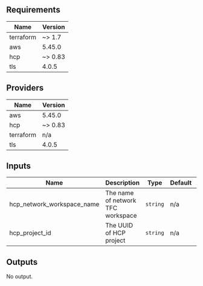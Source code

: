 <!--- BEGIN_TF_DOCS --->
## Requirements

| Name | Version |
|------|---------|
| terraform | ~> 1.7 |
| aws | 5.45.0 |
| hcp | ~> 0.83 |
| tls | 4.0.5 |

## Providers

| Name | Version |
|------|---------|
| aws | 5.45.0 |
| hcp | ~> 0.83 |
| terraform | n/a |
| tls | 4.0.5 |

## Inputs

| Name | Description | Type | Default | Required |
|------|-------------|------|---------|:--------:|
| hcp\_network\_workspace\_name | The name of network TFC workspace | `string` | n/a | yes |
| hcp\_project\_id | The UUID of HCP project | `string` | n/a | yes |

## Outputs

No output.

<!--- END_TF_DOCS --->
